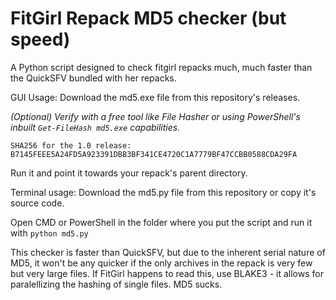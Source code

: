 # FitGirl Repack MD5 checker (but speed)
A Python script designed to check fitgirl repacks much, much faster than the QuickSFV bundled with her repacks.

GUI Usage:
Download the md5.exe file from this repository's releases.

*(Optional) Verify with a free tool like File Hasher or using PowerShell's inbuilt ```Get-FileHash md5.exe``` capabilities.*

```SHA256 for the 1.0 release: B7145FEEE5A24FD5A923391DBB3BF341CE4720C1A7779BF47CCBB0588CDA29FA```

Run it and point it towards your repack's parent directory.

Terminal usage:
Download the md5.py file from this repository or copy it's source code.

Open CMD or PowerShell in the folder where you put the script and run it with ```python md5.py```

This checker is faster than QuickSFV, but due to the inherent serial nature of MD5, it won't be any quicker if the only archives in the repack is very few but very large files.
If FitGirl happens to read this, use BLAKE3 - it allows for paralellizing the hashing of single files. MD5 sucks.
